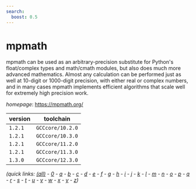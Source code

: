 ```yaml
---
search:
  boost: 0.5
---
```

# mpmath

mpmath can be used as an arbitrary-precision substitute for Python's float/complex  types and math/cmath modules, but also does much more advanced mathematics. Almost any calculation  can be performed just as well at 10-digit or 1000-digit precision, with either real or complex  numbers, and in many cases mpmath implements efficient algorithms that scale well for extremely  high precision work.

*homepage*: <https://mpmath.org/>

version | toolchain
--------|----------
``1.2.1`` | ``GCCcore/10.2.0``
``1.2.1`` | ``GCCcore/10.3.0``
``1.2.1`` | ``GCCcore/11.2.0``
``1.2.1`` | ``GCCcore/11.3.0``
``1.3.0`` | ``GCCcore/12.3.0``


*(quick links: [(all)](../index.md) - [0](../0/index.md) - [a](../a/index.md) - [b](../b/index.md) - [c](../c/index.md) - [d](../d/index.md) - [e](../e/index.md) - [f](../f/index.md) - [g](../g/index.md) - [h](../h/index.md) - [i](../i/index.md) - [j](../j/index.md) - [k](../k/index.md) - [l](../l/index.md) - [m](../m/index.md) - [n](../n/index.md) - [o](../o/index.md) - [p](../p/index.md) - [q](../q/index.md) - [r](../r/index.md) - [s](../s/index.md) - [t](../t/index.md) - [u](../u/index.md) - [v](../v/index.md) - [w](../w/index.md) - [x](../x/index.md) - [y](../y/index.md) - [z](../z/index.md))*

